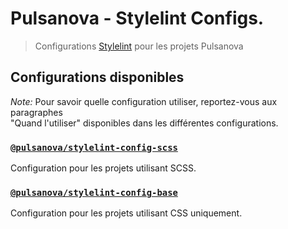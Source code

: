 # Pulsanova - Stylelint Configs.

> Configurations [Stylelint](https://stylelint.io) pour les projets Pulsanova

## Configurations disponibles

_Note:_ Pour savoir quelle configuration utiliser, reportez-vous aux paragraphes  
"Quand l'utiliser" disponibles dans les différentes configurations.

### [`@pulsanova/stylelint-config-scss`](packages/scss)  
Configuration pour les projets utilisant SCSS.

### [`@pulsanova/stylelint-config-base`](packages/base)  
Configuration pour les projets utilisant CSS uniquement.
